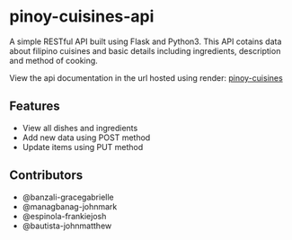 # pinoy-cuisines-api
A simple RESTful API built using Flask and Python3.
This API cotains data about filipino cuisines and basic details including
ingredients, description and method of cooking.

View the api documentation in the url hosted using render: [pinoy-cuisines](https://pinoy-cuisines-api.onrender.com)

## Features
- View all dishes and ingredients
- Add new data using POST method
- Update items using PUT method

## Contributors
- @banzali-gracegabrielle
- @managbanag-johnmark
- @espinola-frankiejosh
- @bautista-johnmatthew